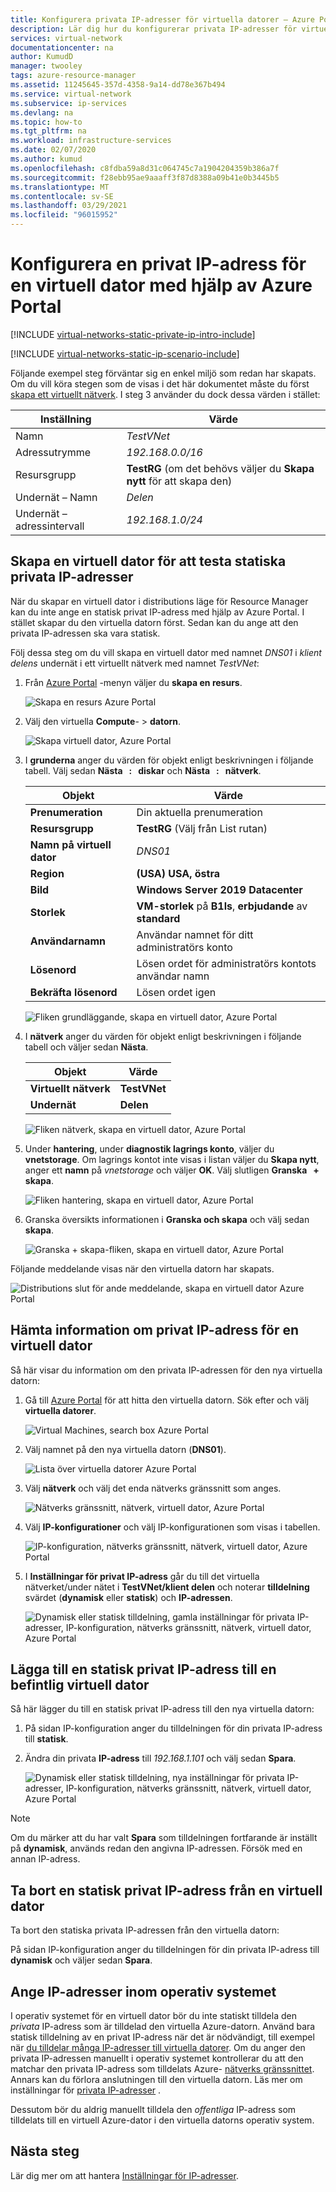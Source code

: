 ```yaml
---
title: Konfigurera privata IP-adresser för virtuella datorer – Azure Portal
description: Lär dig hur du konfigurerar privata IP-adresser för virtuella datorer med hjälp av Azure Portal.
services: virtual-network
documentationcenter: na
author: KumudD
manager: twooley
tags: azure-resource-manager
ms.assetid: 11245645-357d-4358-9a14-dd78e367b494
ms.service: virtual-network
ms.subservice: ip-services
ms.devlang: na
ms.topic: how-to
ms.tgt_pltfrm: na
ms.workload: infrastructure-services
ms.date: 02/07/2020
ms.author: kumud
ms.openlocfilehash: c8fdba59a8d31c064745c7a1904204359b386a7f
ms.sourcegitcommit: f28ebb95ae9aaaff3f87d8388a09b41e0b3445b5
ms.translationtype: MT
ms.contentlocale: sv-SE
ms.lasthandoff: 03/29/2021
ms.locfileid: "96015952"
---
```

# <a name="configure-a-private-ip-address-for-a-vm-using-the-azure-portal"></a>Konfigurera en privat IP-adress för en virtuell dator med hjälp av Azure Portal

[!INCLUDE [virtual-networks-static-private-ip-intro-include](../../includes/virtual-networks-static-private-ip-intro-include.md)]

[!INCLUDE [virtual-networks-static-ip-scenario-include](../../includes/virtual-networks-static-ip-scenario-include.md)]

Följande exempel steg förväntar sig en enkel miljö som redan har skapats. Om du vill köra stegen som de visas i det här dokumentet måste du först [skapa ett virtuellt nätverk](quick-create-portal.md#create-a-virtual-network). I steg 3 använder du dock dessa värden i stället:

| Inställning | Värde |
| ------- | ----- |
| Namn | *TestVNet* |
| Adressutrymme | *192.168.0.0/16* |
| Resursgrupp | **TestRG** (om det behövs väljer du **Skapa nytt** för att skapa den) |
| Undernät – Namn | *Delen* |
| Undernät – adressintervall | *192.168.1.0/24* |

## <a name="create-a-vm-for-testing-static-private-ip-addresses"></a>Skapa en virtuell dator för att testa statiska privata IP-adresser
När du skapar en virtuell dator i distributions läge för Resource Manager kan du inte ange en statisk privat IP-adress med hjälp av Azure Portal. I stället skapar du den virtuella datorn först. Sedan kan du ange att den privata IP-adressen ska vara statisk.

Följ dessa steg om du vill skapa en virtuell dator med namnet *DNS01* i *klient delens* undernät i ett virtuellt nätverk med namnet *TestVNet*:

1. Från [Azure Portal](https://portal.azure.com) -menyn väljer du **skapa en resurs**.

    ![Skapa en resurs Azure Portal](./media/virtual-networks-static-ip-arm-pportal/create-a-resource.png)
2. Välj den virtuella **Compute**-  >  **datorn**.

    ![Skapa virtuell dator, Azure Portal](./media/virtual-networks-static-ip-arm-pportal/compute-virtual-machine.png)
3. I **grunderna** anger du värden för objekt enligt beskrivningen i följande tabell. Välj sedan **Nästa &nbsp; : &nbsp; diskar** och **Nästa &nbsp; : &nbsp; nätverk**.

    | Objekt | Värde |
    | --- | --- |
    | **Prenumeration** | Din aktuella prenumeration |
    | **Resursgrupp** | **TestRG** (Välj från List rutan) |
    | **Namn på virtuell dator** | *DNS01* |
    | **Region** | **(USA) USA, östra** |
    | **Bild** | **Windows Server 2019 Datacenter** |
    | **Storlek** | **VM-storlek** på **B1ls**, **erbjudande** av **standard** |
    | **Användarnamn** | Användar namnet för ditt administratörs konto |
    | **Lösenord** | Lösen ordet för administratörs kontots användar namn |
    | **Bekräfta lösenord** | Lösen ordet igen |

    ![Fliken grundläggande, skapa en virtuell dator, Azure Portal](./media/virtual-networks-static-ip-arm-pportal/create-a-virtual-machine-basics.png)
4. I **nätverk** anger du värden för objekt enligt beskrivningen i följande tabell och väljer sedan **Nästa**.

    | Objekt | Värde |
    | --- | --- |
    | **Virtuellt nätverk** | **TestVNet** |
    | **Undernät** | **Delen** |

    ![Fliken nätverk, skapa en virtuell dator, Azure Portal](./media/virtual-networks-static-ip-arm-pportal/create-a-virtual-machine-networking.png)
5. Under **hantering**, under **diagnostik lagrings konto**, väljer du **vnetstorage**. Om lagrings kontot inte visas i listan väljer du **Skapa nytt**, anger ett **namn** på *vnetstorage* och väljer **OK**. Välj slutligen **Granska &nbsp; + &nbsp; skapa**.

    ![Fliken hantering, skapa en virtuell dator, Azure Portal](./media/virtual-networks-static-ip-arm-pportal/create-a-virtual-machine-management.png)
6. Granska översikts informationen i **Granska och skapa** och välj sedan **skapa**.

    ![Granska + skapa-fliken, skapa en virtuell dator, Azure Portal](./media/virtual-networks-static-ip-arm-pportal/create-a-virtual-machine-review-create.png)

Följande meddelande visas när den virtuella datorn har skapats.

![Distributions slut för ande meddelande, skapa en virtuell dator Azure Portal](./media/virtual-networks-static-ip-arm-pportal/deployment-is-complete.png)

## <a name="retrieve-private-ip-address-information-for-a-vm"></a>Hämta information om privat IP-adress för en virtuell dator
Så här visar du information om den privata IP-adressen för den nya virtuella datorn:

1. Gå till [Azure Portal](https://portal.azure.com) för att hitta den virtuella datorn. Sök efter och välj **virtuella datorer**.

    ![Virtual Machines, search box Azure Portal](./media/virtual-networks-static-ip-arm-pportal/search-box-virtual-machines.png)

2. Välj namnet på den nya virtuella datorn (**DNS01**).

    ![Lista över virtuella datorer Azure Portal](./media/virtual-networks-static-ip-arm-pportal/virtual-machine-list.png)

3. Välj **nätverk** och välj det enda nätverks gränssnitt som anges.

    ![Nätverks gränssnitt, nätverk, virtuell dator, Azure Portal](./media/virtual-networks-static-ip-arm-pportal/networking-network-interface.png)

4. Välj **IP-konfigurationer** och välj IP-konfigurationen som visas i tabellen.

    ![IP-konfiguration, nätverks gränssnitt, nätverk, virtuell dator, Azure Portal](./media/virtual-networks-static-ip-arm-pportal/network-interface-ip-configurations.png)

5. I **Inställningar för privat IP-adress** går du till det virtuella nätverket/under nätet i **TestVNet/klient delen** och noterar **tilldelning** svärdet (**dynamisk** eller **statisk**) och **IP-adressen**.

    ![Dynamisk eller statisk tilldelning, gamla inställningar för privata IP-adresser, IP-konfiguration, nätverks gränssnitt, nätverk, virtuell dator, Azure Portal](./media/virtual-networks-static-ip-arm-pportal/private-ip-address-settings-old.png)

## <a name="add-a-static-private-ip-address-to-an-existing-vm"></a>Lägga till en statisk privat IP-adress till en befintlig virtuell dator
Så här lägger du till en statisk privat IP-adress till den nya virtuella datorn:

1. På sidan IP-konfiguration anger du tilldelningen för din privata IP-adress till **statisk**.
2. Ändra din privata **IP-adress** till *192.168.1.101* och välj sedan **Spara**.
   
    ![Dynamisk eller statisk tilldelning, nya inställningar för privata IP-adresser, IP-konfiguration, nätverks gränssnitt, nätverk, virtuell dator, Azure Portal](./media/virtual-networks-static-ip-arm-pportal/private-ip-address-settings-new.png)

> [!NOTE]
> Om du märker att du har valt **Spara** som tilldelningen fortfarande är inställt på **dynamisk**, används redan den angivna IP-adressen. Försök med en annan IP-adress.

## <a name="remove-a-static-private-ip-address-from-a-vm"></a>Ta bort en statisk privat IP-adress från en virtuell dator
Ta bort den statiska privata IP-adressen från den virtuella datorn:

På sidan IP-konfiguration anger du tilldelningen för din privata IP-adress till **dynamisk** och väljer sedan **Spara**.

## <a name="set-ip-addresses-within-the-operating-system"></a>Ange IP-adresser inom operativ systemet

I operativ systemet för en virtuell dator bör du inte statiskt tilldela den *privata* IP-adress som är tilldelad den virtuella Azure-datorn. Använd bara statisk tilldelning av en privat IP-adress när det är nödvändigt, till exempel när [du tilldelar många IP-adresser till virtuella datorer](virtual-network-multiple-ip-addresses-portal.md). Om du anger den privata IP-adressen manuellt i operativ systemet kontrollerar du att den matchar den privata IP-adress som tilldelats Azure- [nätverks gränssnittet](virtual-network-network-interface-addresses.md#change-ip-address-settings). Annars kan du förlora anslutningen till den virtuella datorn. Läs mer om inställningar för [privata IP-adresser](virtual-network-network-interface-addresses.md#private) .

Dessutom bör du aldrig manuellt tilldela den *offentliga* IP-adress som tilldelats till en virtuell Azure-dator i den virtuella datorns operativ system.

## <a name="next-steps"></a>Nästa steg

Lär dig mer om att hantera [Inställningar för IP-adresser](virtual-network-network-interface-addresses.md).
